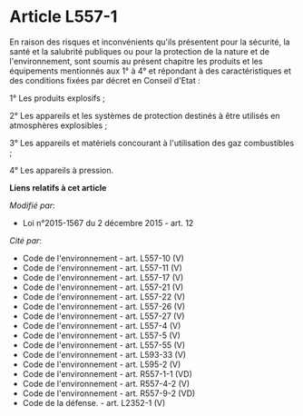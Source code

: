 # Article L557-1

En raison des risques et inconvénients qu'ils présentent pour la sécurité, la santé et la salubrité publiques ou pour la
protection de la nature et de l'environnement, sont soumis au présent chapitre les produits et les équipements mentionnés aux
1° à 4° et répondant à des caractéristiques et des conditions fixées par décret en Conseil d'Etat : 

1° Les produits explosifs ; 

2° Les appareils et les systèmes de protection destinés à être utilisés en atmosphères explosibles ; 

3° Les appareils et matériels concourant à l'utilisation des gaz combustibles ;

4° Les appareils à pression.

**Liens relatifs à cet article**

_Modifié par_:

  - Loi n°2015-1567 du 2 décembre 2015 - art. 12

_Cité par_:

  - Code de l'environnement - art. L557-10 (V)
  - Code de l'environnement - art. L557-11 (V)
  - Code de l'environnement - art. L557-17 (V)
  - Code de l'environnement - art. L557-21 (V)
  - Code de l'environnement - art. L557-22 (V)
  - Code de l'environnement - art. L557-26 (V)
  - Code de l'environnement - art. L557-27 (V)
  - Code de l'environnement - art. L557-4 (V)
  - Code de l'environnement - art. L557-5 (V)
  - Code de l'environnement - art. L557-55 (V)
  - Code de l'environnement - art. L593-33 (V)
  - Code de l'environnement - art. L595-2 (V)
  - Code de l'environnement - art. R557-1-1 (VD)
  - Code de l'environnement - art. R557-4-2 (V)
  - Code de l'environnement - art. R557-9-2 (VD)
  - Code de la défense. - art. L2352-1 (V)
